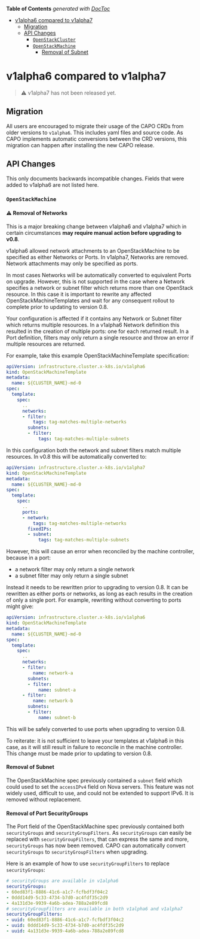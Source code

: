<!-- START doctoc generated TOC please keep comment here to allow auto update -->
<!-- DON'T EDIT THIS SECTION, INSTEAD RE-RUN doctoc TO UPDATE -->
**Table of Contents**  *generated with [DocToc](https://github.com/thlorenz/doctoc)*

- [v1alpha6 compared to v1alpha7](#v1alpha6-compared-to-v1alpha7)
  - [Migration](#migration)
  - [API Changes](#api-changes)
    - [`OpenStackCluster`](#openstackcluster)
    - [`OpenStackMachine`](#openstackmachine)
      - [Removal of Subnet](#removal-of-subnet)

<!-- END doctoc generated TOC please keep comment here to allow auto update -->

# v1alpha6 compared to v1alpha7

> ⚠️ v1alpha7 has not been released yet.

## Migration

All users are encouraged to migrate their usage of the CAPO CRDs from older versions to `v1alpha6`. This includes yaml files and source code. As CAPO implements automatic conversions between the CRD versions, this migration can happen after installing the new CAPO release.

## API Changes

This only documents backwards incompatible changes. Fields that were added to v1alpha6 are not listed here.

### `OpenStackMachine`

#### ⚠️ Removal of Networks

This is a major breaking change between v1alpha6 and v1alpha7 which in certain circumstances **may require manual action before upgrading to v0.8**.

v1alpha6 allowed network attachments to an OpenStackMachine to be specified as either Networks or Ports. In v1alpha7, Networks are removed. Network attachments may only be specified as ports.

In most cases Networks will be automatically converted to equivalent Ports on upgrade. However, this is not supported in the case where a Network specifies a network or subnet filter which returns more than one OpenStack resource. In this case it is important to rewrite any affected OpenStackMachineTemplates and wait for any consequent rollout to complete prior to updating to version 0.8.

Your configuration is affected if it contains any Network or Subnet filter which returns multiple resources. In a v1alpha6 Network definition this resulted in the creation of multiple ports: one for each returned result. In a Port definition, filters may only return a single resource and throw an error if multiple resources are returned.

For example, take this example OpenStackMachineTemplate specification:

```yaml
apiVersion: infrastructure.cluster.x-k8s.io/v1alpha6
kind: OpenStackMachineTemplate
metadata:
  name: ${CLUSTER_NAME}-md-0
spec:
  template:
    spec:
      ..
      networks:
      - filter:
          tags: tag-matches-multiple-networks
        subnets:
        - filter:
            tags: tag-matches-multiple-subnets
```

In this configuration both the network and subnet filters match multiple resources. In v0.8 this will be automatically converted to:

```yaml
apiVersion: infrastructure.cluster.x-k8s.io/v1alpha7
kind: OpenStackMachineTemplate
metadata:
  name: ${CLUSTER_NAME}-md-0
spec:
  template:
    spec:
      ..
      ports:
      - network:
          tags: tag-matches-multiple-networks
        fixedIPs:
        - subnet:
            tags: tag-matches-multiple-subnets
```

However, this will cause an error when reconciled by the machine controller, because in a port:
* a network filter may only return a single network
* a subnet filter may only return a single subnet

Instead it needs to be rewritten prior to upgrading to version 0.8. It can be rewritten as either ports or networks, as long as each results in the creation of only a single port. For example, rewriting without converting to ports might give:

```yaml
apiVersion: infrastructure.cluster.x-k8s.io/v1alpha6
kind: OpenStackMachineTemplate
metadata:
  name: ${CLUSTER_NAME}-md-0
spec:
  template:
    spec:
      ..
      networks:
      - filter:
          name: network-a
        subnets:
        - filter:
            name: subnet-a
      - filter:
          name: network-b
        subnets:
        - filter:
            name: subnet-b
```

This will be safely converted to use ports when upgrading to version 0.8.

To reiterate: it is not sufficient to leave your templates at v1alpha6 in this case, as it will still result in failure to reconcile in the machine controller. This change must be made prior to updating to version 0.8.

#### Removal of Subnet

The OpenStackMachine spec previously contained a `subnet` field which could used
to set the `accessIPv4` field on Nova servers. This feature was not widely
used, difficult to use, and could not be extended to support IPv6. It is
removed without replacement.

#### Removal of Port SecurityGroups

The Port field of the OpenStackMachine spec previously contained both `securityGroups` and `securityGroupFilters`.
As `securityGroups` can easily be replaced with `securityGroupFilters`, that can express the same and more, `securityGroups` has now been removed.
CAPO can automatically convert `securityGroups` to `securityGroupFilters` when upgrading.

Here is an example of how to use `securityGroupFilters` to replace `securityGroups`:

```yaml
# securityGroups are available in v1alpha6
securityGroups:
- 60ed83f1-8886-41c6-a1c7-fcfbdf3f04c2
- 0ddd14d9-5c33-4734-b7d0-ac4fdf35c2d9
- 4a131d3e-9939-4a6b-adea-788a2e89fcd8
# securityGroupFilters are available in both v1alpha6 and v1alpha7
securityGroupFilters:
- uuid: 60ed83f1-8886-41c6-a1c7-fcfbdf3f04c2
- uuid: 0ddd14d9-5c33-4734-b7d0-ac4fdf35c2d9
- uuid: 4a131d3e-9939-4a6b-adea-788a2e89fcd8
```
